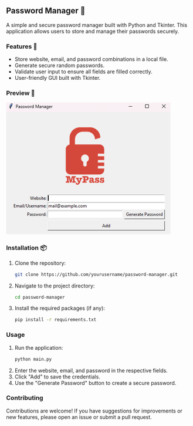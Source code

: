 ## Password Manager 🔐

A simple and secure password manager built with Python and Tkinter. This application allows users to store and manage their passwords securely.

### Features 🚀

- Store website, email, and password combinations in a local file.
- Generate secure random passwords.
- Validate user input to ensure all fields are filled correctly.
- User-friendly GUI built with Tkinter.

### Preview 📸

![Password Manager Preview](images/preview.png)

### Installation 📦

1. Clone the repository:
   ```bash
   git clone https://github.com/yourusername/password-manager.git
   ```
2. Navigate to the project directory:
   ```bash
   cd password-manager
   ```
3. Install the required packages (if any):
   ```bash
   pip install -r requirements.txt
   ```

### Usage

1. Run the application:
   ```bash
   python main.py
   ```
2. Enter the website, email, and password in the respective fields.
3. Click "Add" to save the credentials.
4. Use the "Generate Password" button to create a secure password.

### Contributing

Contributions are welcome! If you have suggestions for improvements or new features, please open an issue or submit a pull request.